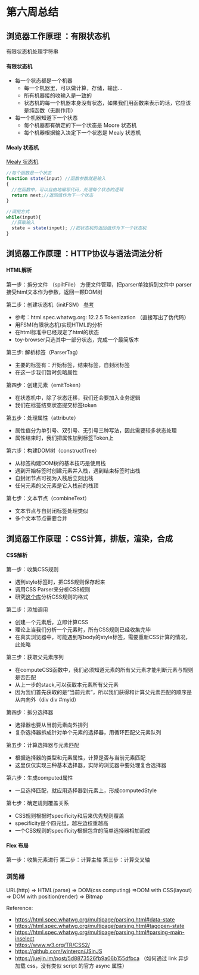 # 第六周总结

## 浏览器工作原理 ：有限状态机
有限状态机处理字符串

#### 有限状态机

* 每一个状态都是一个机器
  * 每一个机器里，可以做计算，存储，输出...
  * 所有机器接的收输入是一致的
  * 状态机的每一个机器本身没有状态，如果我们用函数来表示的话，它应该是纯函数（无副作用）
* 每一个机器知道下一个状态
  * 每个机器都有确定的下一个状态是 Moore 状态机
  * 每个机器根据输入决定下一个状态是 Mealy 状态机

#### Mealy 状态机

[Mealy 状态机](https://zh.wikipedia.org/wiki/%E7%B1%B3%E5%88%A9%E5%9E%8B%E6%9C%89%E9%99%90%E7%8A%B6%E6%80%81%E6%9C%BA) 

```javascript
//每个函数是一个状态
function state(input) //函数参数就是输入
{
  //在函数中，可以自由地编写代码，处理每个状态的逻辑
  return next;//返回值作为下一个状态
}

//调用方式
while(input){
  //获取输入
  state = state(input); //把状态机的返回值作为下一个状态机
}
```



## 浏览器工作原理 ：HTTP协议与语法词法分析

#### HTML解析

第一步：拆分文件 （spiltFile）
  方便文件管理，把parser单独拆到文件中
  parser接受html文本作为参数，返回一颗DOM树

第二步：创建状态机（initFSM） [参考](https://html.spec.whatwg.org/multipage/parsing.html#before-attribute-name-state)
  * 参考：html.spec.whatwg.org: 12.2.5 Tokenization （直接写出了伪代码）
  * 用FSM(有限状态机)实现HTML的分析
  * 在html标准中已经规定了html的状态
  * toy-browser只选其中一部分状态，完成一个最简版本
  
第三步: 解析标签（ParserTag）
  * 主要的标签有：开始标签，结束标签，自封闭标签
  * 在这一步我们暂时忽略属性

第四步：创建元素（emitToken）
  * 在状态机中，除了状态迁移，我们还会要加入业务逻辑
  * 我们在标签结束状态提交标签token

第五步：处理属性（attribute）
  * 属性值分为单引号、双引号、无引号三种写法，因此需要较多状态处理
  * 属性结束时，我们把属性加到标签Token上

第六步：构建DOM树（constructTree）
  * 从标签构建DOM树的基本技巧是使用栈
  * 遇到开始标签时创建元素并入栈，遇到结束标签时出栈
  * 自封闭节点可视为入栈后立刻出栈
  * 任何元素的父元素是它入栈前的栈顶

第七步：文本节点（combineText）
  * 文本节点与自封闭标签处理类似
  * 多个文本节点需要合并



## 浏览器工作原理 ：CSS计算，排版，渲染，合成

#### CSS解析

第一步：收集CSS规则
  * 遇到style标签时，把CSS规则保存起来
  * 调用CSS Parser来分析CSS规则
  * 研究[这个库](http://npmjs.com/package/css)分析CSS规则的格式
 
第二步：添加调用
  * 创建一个元素后，立即计算CSS
  * 理论上当我们分析一个元素时，所有CSS规则已经收集完毕
  * 在真实浏览器中，可能遇到写body的style标签，需要重新CSS计算的情况，此处略

第三步：获取父元素序列
  * 在computeCSS函数中，我们必须知道元素的所有父元素才能判断元素与规则是否匹配
  * 从上一步的stack,可以获取本元素所有父元素
  * 因为我们首先获取的是“当前元素”，所以我们获得和计算父元素匹配的顺序是从内向外（div div #myid）

第四步：拆分选择器
  * 选择器也要从当前元素向外排列
  * 复杂选择器拆成针对单个元素的选择器，用循环匹配父元素队列

第五步：计算选择器与元素匹配
  * 根据选择器的类型和元素属性，计算是否与当前元素匹配
  * 这里仅仅实现三种基本选择器，实际的浏览器中要处理复合选择器

第六步：生成computed属性
  * 一旦选择匹配，就应用选择器到元素上，形成computedStyle

第七步：确定规则覆盖关系
  * CSS规则根据时specificity和后来优先规则覆盖
  * specificity是个四元组，越左边权重越高
  * 一个CSS规则的specificity根据包含的简单选择器相加而成


#### Flex 布局
第一步：收集元素进行
第二步：计算主轴
第三步：计算交叉轴

### 浏览器

URL(http) => HTML(parse) => DOM(css computing) =>DOM with CSS(layout) => DOM with position(render) => Bitmap



Reference:
* https://html.spec.whatwg.org/multipage/parsing.html#data-state
* https://html.spec.whatwg.org/multipage/parsing.html#tagopen-state
* https://html.spec.whatwg.org/multipage/parsing.html#parsing-main-inselect
* https://www.w3.org/TR/CSS2/
* https://github.com/wintercn/JSinJS
* https://juejin.im/post/5d8873526fb9a06b155dfbca （如何通过 link 异步加载 css，没有类似 script 的官方 async 属性）